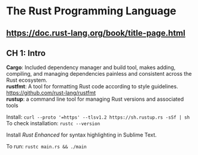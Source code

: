 # The Rust Programming Language
## https://doc.rust-lang.org/book/title-page.html
## CH 1: Intro
**Cargo**: Included dependency manager and build tool, makes adding, compiling, and managing dependencies painless and consistent across the Rust ecosystem.  
**rustfmt**: A tool for formatting Rust code according to style guidelines. https://github.com/rust-lang/rustfmt  
**rustup**: a command line tool for managing Rust versions and associated tools  

Install: `curl --proto '=https' --tlsv1.2 https://sh.rustup.rs -sSf | sh`  
To check installation: `rustc --version`

Install *Rust Enhanced* for syntax highlighting in Sublime Text.

To run: `rustc main.rs && ./main`